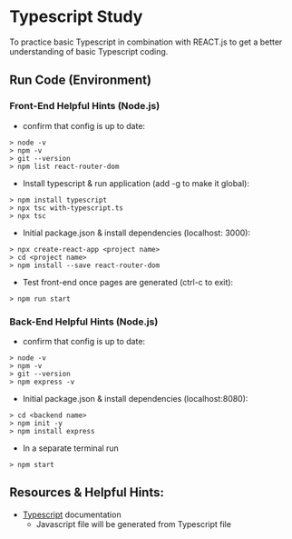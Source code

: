 # Typescript Study
To practice basic Typescript in combination with REACT.js to get a better understanding of basic Typescript coding. 

## Run Code (Environment)
### Front-End Helpful Hints (Node.js)
- confirm that config is up to date:

```
> node -v
> npm -v
> git --version
> npm list react-router-dom
```

- Install typescript & run application (add -g to make it global):
```
> npm install typescript
> npx tsc with-typescript.ts
> npx tsc
```

- Initial package.json & install dependencies (localhost: 3000):
```
> npx create-react-app <project name>
> cd <project name>
> npm install --save react-router-dom
```
- Test front-end once pages are generated (ctrl-c to exit):
```
> npm run start
```

### Back-End Helpful Hints (Node.js)
- confirm that config is up to date:

```
> node -v
> npm -v
> git --version
> npm express -v 
```

- Initial package.json & install dependencies (localhost:8080):
```
> cd <backend name>
> npm init -y
> npm install express 
```

- In a separate terminal run
```
> npm start
```



## Resources & Helpful Hints:
- [Typescript](https://www.typescriptlang.org/docs/) documentation
    - Javascript file will be generated from Typescript file

